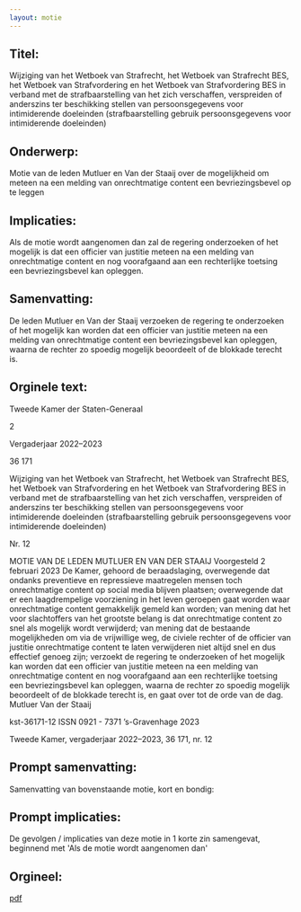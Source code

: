 ```yaml
---
layout: motie
---
```

## Titel:
Wijziging van het Wetboek van Strafrecht, het Wetboek van Strafrecht BES, het Wetboek van Strafvordering en het Wetboek van Strafvordering BES in verband met de strafbaarstelling van het zich verschaffen, verspreiden of anderszins ter beschikking stellen van persoonsgegevens voor intimiderende doeleinden (strafbaarstelling gebruik persoonsgegevens voor intimiderende doeleinden)
## Onderwerp:
Motie van de leden Mutluer en Van der Staaij over de mogelijkheid om meteen na een melding van onrechtmatige content een bevriezingsbevel op te leggen
## Implicaties:

Als de motie wordt aangenomen dan zal de regering onderzoeken of het mogelijk is dat een officier van justitie meteen na een melding van onrechtmatige content en nog voorafgaand aan een rechterlijke toetsing een bevriezingsbevel kan opleggen.
## Samenvatting:

De leden Mutluer en Van der Staaij verzoeken de regering te onderzoeken of het mogelijk kan worden dat een officier van justitie meteen na een melding van onrechtmatige content een bevriezingsbevel kan opleggen, waarna de rechter zo spoedig mogelijk beoordeelt of de blokkade terecht is.
## Orginele text:


Tweede Kamer der Staten-Generaal

2

Vergaderjaar 2022–2023

36 171

Wijziging van het Wetboek van Strafrecht, het
Wetboek van Strafrecht BES, het Wetboek van
Strafvordering en het Wetboek van
Strafvordering BES in verband met de
strafbaarstelling van het zich verschaffen,
verspreiden of anderszins ter beschikking
stellen van persoonsgegevens voor
intimiderende doeleinden (strafbaarstelling
gebruik persoonsgegevens voor intimiderende
doeleinden)

Nr. 12

MOTIE VAN DE LEDEN MUTLUER EN VAN DER STAAIJ
Voorgesteld 2 februari 2023
De Kamer,
gehoord de beraadslaging,
overwegende dat ondanks preventieve en repressieve maatregelen
mensen toch onrechtmatige content op social media blijven plaatsen;
overwegende dat er een laagdrempelige voorziening in het leven
geroepen gaat worden waar onrechtmatige content gemakkelijk gemeld
kan worden;
van mening dat het voor slachtoffers van het grootste belang is dat
onrechtmatige content zo snel als mogelijk wordt verwijderd;
van mening dat de bestaande mogelijkheden om via de vrijwillige weg, de
civiele rechter of de officier van justitie onrechtmatige content te laten
verwijderen niet altijd snel en dus effectief genoeg zijn;
verzoekt de regering te onderzoeken of het mogelijk kan worden dat een
officier van justitie meteen na een melding van onrechtmatige content en
nog voorafgaand aan een rechterlijke toetsing een bevriezingsbevel kan
opleggen, waarna de rechter zo spoedig mogelijk beoordeelt of de
blokkade terecht is,
en gaat over tot de orde van de dag.
Mutluer
Van der Staaij

kst-36171-12
ISSN 0921 - 7371
’s-Gravenhage 2023

Tweede Kamer, vergaderjaar 2022–2023, 36 171, nr. 12


## Prompt samenvatting:
Samenvatting van bovenstaande motie, kort en bondig:


## Prompt implicaties:
De gevolgen / implicaties van deze motie in 1 korte zin samengevat, beginnend met 'Als de motie wordt aangenomen dan' 

## Orgineel:
[pdf](https://gegevensmagazijn.tweedekamer.nl/OData/v4/2.0/Document(427cd17b-4b6d-485f-816c-9a4a9231bee9)/resource)
